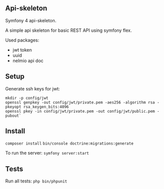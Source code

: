## Api-skeleton
Symfony 4 api-skeleton.

A simple api skeleton for basic REST API using symfony flex.

Used packages:
- jwt token
- uuid
- nelmio api doc

## Setup
 
 Generate ssh keys for jwt:
 ```
mkdir -p config/jwt
openssl genpkey -out config/jwt/private.pem -aes256 -algorithm rsa -pkeyopt rsa_keygen_bits:4096
openssl pkey -in config/jwt/private.pem -out config/jwt/public.pem -pubout`
```

## Install
`composer install`
`bin/console doctrine:migrations:generate`

To run the server: `symfony server:start`

## Tests 

Run all tests: `php bin/phpunit`